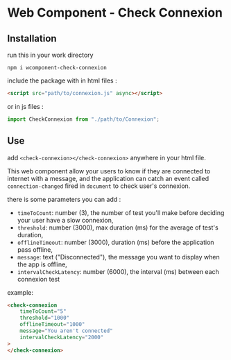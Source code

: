 # Web Component - Check Connexion

## Installation

run this in your work directory

```
npm i wcomponent-check-connexion
```

include the package with in html files :

```html
<script src="path/to/connexion.js" async></script>
```

or in js files :

```js
import CheckConnexion from "./path/to/Connexion";
```

    
## Use 

add `<check-connexion></check-connexion>` anywhere in your html file. 

This web component allow your users to know if they are connected to internet with a message, and the application can catch an event called `connection-changed` fired in `document` to check user's connexion.

there is some parameters you can add : 

- `timeToCount`: number (3), the number of test you'll make before deciding your user have a slow connexion,
- `threshold`: number (3000), max duration (ms) for the average of test's duration,
- `offlineTimeout`: number (3000), duration (ms) before the application pass offline,
- `message`: text ("Disconnected"), the message you want to display when the app is offline,
- `intervalCheckLatency`: number (6000), the interval (ms) between each connexion test

example: 

```html
<check-connexion 
    timeToCount="5" 
    threshold="1000" 
    offlineTimeout="1000" 
    message="You aren't connected" 
    intervalCheckLatency="2000"
>
</check-connexion>
```
